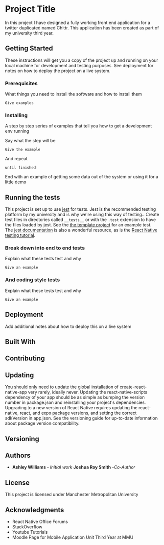 # Project Title

In this project I have designed a fully working front end application for a twitter duplicated named Chittr. This application has been created as part of my university third year.

## Getting Started

These instructions will get you a copy of the project up and running on your local machine for development and testing purposes. See deployment for notes on how to deploy the project on a live system.

### Prerequisites

What things you need to install the software and how to install them

```
Give examples
```

### Installing

A step by step series of examples that tell you how to get a development env running

Say what the step will be

```
Give the example
```

And repeat

```
until finished
```

End with an example of getting some data out of the system or using it for a little demo

## Running the tests

This project is set up to use [jest](https://facebook.github.io/jest/) for tests. Jest is the recommended testing platform by my university and is why we're using this way of testing.. Create test files in directories called `__tests__` or with the `.test` extension to have the files loaded by jest. See the [the template project](https://github.com/react-community/create-react-native-app/blob/master/react-native-scripts/template/App.test.js) for an example test. The [jest documentation](https://facebook.github.io/jest/docs/en/getting-started.html) is also a wonderful resource, as is the [React Native testing tutorial](https://facebook.github.io/jest/docs/en/tutorial-react-native.html).

### Break down into end to end tests

Explain what these tests test and why

```
Give an example
```

### And coding style tests

Explain what these tests test and why

```
Give an example
```

## Deployment

Add additional notes about how to deploy this on a live system

## Built With


## Contributing

## Updating

You should only need to update the global installation of create-react-native-app very rarely, ideally never.
Updating the react-native-scripts dependency of your app should be as simple as bumping the version number in package.json and reinstalling your project's dependencies. Upgrading to a new version of React Native requires updating the react-native, react, and expo package versions, and setting the correct sdkVersion in app.json. See the versioning guide for up-to-date information about package version compatibility.

## Versioning



## Authors

* **Ashley Williams** - *Initial work*
  **Joshua Roy Smith** -*Co-Author*



## License

This project is licensed under Manchester Metropolitan University

## Acknowledgments

* React Native Office Forums
* StackOverflow
* Youtube Tutorials
* Moodle Page for Mobile Application Unit Third Year at MMU
